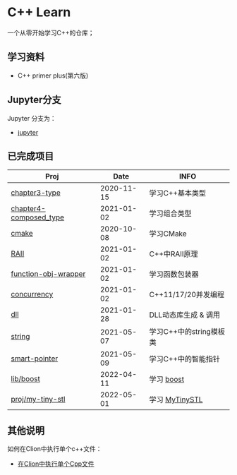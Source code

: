 # **C++ Learn**

一个从零开始学习C++的仓库；

## **学习资料**

- C++ primer plus(第六版)

## **Jupyter分支**

Jupyter 分支为：

- [jupyter](https://github.com/JasonkayZK/cpp-learn/tree/jupyter)

## **已完成项目**

| Proj                                                        | Date       | INFO           |
| ----------------------------------------------------------- |------------| -------------- |
| [chapter3-type](https://github.com/JasonkayZK/cpp_learn/tree/chapter3-type) | 2020-11-15 | 学习C++基本类型 |
| [chapter4-composed_type](https://github.com/JasonkayZK/cpp_learn/tree/chapter4-composed_type) | 2021-01-02 | 学习组合类型 |
| [cmake](https://github.com/JasonkayZK/cpp_learn/tree/cmake) | 2020-10-08 | 学习CMake |
| [RAII](https://github.com/JasonkayZK/cpp_learn/tree/raii) | 2021-01-02 | C++中RAII原理 |
| [function-obj-wrapper](https://github.com/JasonkayZK/cpp_learn/tree/function-obj-wrapper) | 2021-01-02 | 学习函数包装器 |
| [concurrency](https://github.com/JasonkayZK/cpp_learn/tree/concurrency) | 2021-01-02 | C++11/17/20并发编程 |
| [dll](https://github.com/JasonkayZK/cpp_learn/tree/dll) | 2021-01-28 | DLL动态库生成 & 调用 |
| [string](https://github.com/JasonkayZK/cpp_learn/tree/string) | 2021-05-07 | 学习C++中的string模板类 |
| [smart-pointer](https://github.com/JasonkayZK/cpp_learn/tree/smart-pointer) | 2021-05-09 | 学习C++中的智能指针 |
| [lib/boost](https://github.com/JasonkayZK/cpp-learn/tree/lib/boost) | 2022-04-11 | 学习 [boost](https://www.boost.org/) |
| [proj/my-tiny-stl](https://github.com/JasonkayZK/cpp-learn/tree/proj/my-tiny-stl) | 2022-05-01 | 学习 [MyTinySTL](https://github.com/Alinshans/MyTinySTL) |

## **其他说明**

如何在Clion中执行单个c++文件：

-   [在Clion中执行单个Cpp文件](https://jasonkayzk.github.io/2020/11/15/在Clion中执行单个Cpp文件/)


